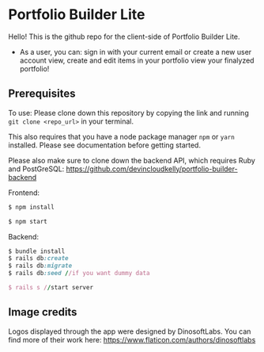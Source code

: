 # Portfolio Builder Lite

Hello! This is the github repo for the client-side of Portfolio Builder Lite.

* As a user, you can:
    sign in with your current email or create a new user account
    view, create and edit items in your portfolio
    view your finalyzed portfolio!

## Prerequisites ## 

To use: Please clone down this repository by copying the link and running ```git clone <repo_url>``` in your terminal. 

This also requires that you have a node package manager ```npm``` or ```yarn``` installed. Please see documentation before getting started. 

Please also make sure to clone down the backend API, which requires Ruby and PostGreSQL: https://github.com/devincloudkelly/portfolio-builder-backend

Frontend:
```javascript
$ npm install

$ npm start
```

Backend:
```ruby
$ bundle install
$ rails db:create
$ rails db:migrate
$ rails db:seed //if you want dummy data

$ rails s //start server 

```

## Image credits ## 

Logos displayed through the app were designed by DinosoftLabs. You can find more of their work here: https://www.flaticon.com/authors/dinosoftlabs